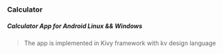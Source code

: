 ### Calculator

##### Calculator App for Android Linux && Windows
>The app is implemented in Kivy framework
with kv design language
